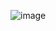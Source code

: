 ![image](https://user-images.githubusercontent.com/65058816/167663959-6f8f5800-fddb-4337-951a-7147fb6d6823.png)

